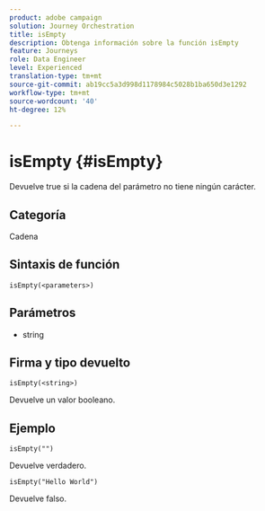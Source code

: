 ```yaml
---
product: adobe campaign
solution: Journey Orchestration
title: isEmpty
description: Obtenga información sobre la función isEmpty
feature: Journeys
role: Data Engineer
level: Experienced
translation-type: tm+mt
source-git-commit: ab19cc5a3d998d1178984c5028b1ba650d3e1292
workflow-type: tm+mt
source-wordcount: '40'
ht-degree: 12%

---
```



# isEmpty {#isEmpty}

Devuelve true si la cadena del parámetro no tiene ningún carácter.

## Categoría

Cadena

## Sintaxis de función

`isEmpty(<parameters>)`

## Parámetros

* string

## Firma y tipo devuelto

`isEmpty(<string>)`

Devuelve un valor booleano.

## Ejemplo

`isEmpty("")`

Devuelve verdadero.

`isEmpty("Hello World")`

Devuelve falso.
